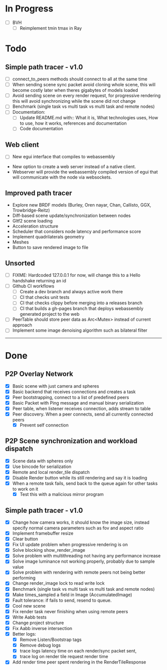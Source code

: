 # In Progress
- [ ] BVH 
    - [ ] Reimplement tmin tmax in Ray

# Todo
## Simple path tracer - v1.0
- [ ] connect_to_peers methods should connect to all at the same time
- [ ] When sending scene sync packet avoid cloning whole scene, this will become costly later when theres gigabytes of models loaded
- [ ] Avoid sending scene on every render request, for progressive rendering this will avoid synchronizing while the scene did not change
- [ ] Benchmark (single task vs multi task vs multi task and remote nodes)
- [ ] Documentation:
  - [ ] Update README.md with:: What it is, What technologies uses, How to use,
  how it works, references and documentation
  - [ ] Code documentation

## Web client
- [ ] New egui interface that compiles to webassembly
- New option to create a web server instead of a native client.
- Webserver will provide the webassembly compiled version of egui that will communicate
with the node via websockets.

## Improved path tracer
- Explore new BRDF models (Burley, Oren nayar, Chan, Callisto, GGX, Trowbridge-Reitz)
- Diff-based scene update/synchronization between nodes
- Gltf2 scene loading
- Acceleration structure
- Scheduler that considers node latency and performance score
- Implement quadrilaterals geometry
- Meshes
- Button to save rendered image to file

## Unsorted
- [ ] FIXME: Hardcoded 127.0.0.1 for now, will change this to a Hello handshake returning an id
- [ ] Github CI workflows
    - [ ] Create a dev branch and always active work there
    - [ ] CI that checks unit tests
    - [ ] CI that checks clippy before merging into a releases branch
    - [ ] CI that builds a gh-pages branch that deploys webassembly generated project to the web
- [ ] PeerTable should store peer data as Arc<Mutex<Peer>> instead of current approach
- [ ] Implement some image denoising algorithm such as bilateral filter

____________________________________________________________________________________

# Done
## P2P Overlay Network
- [x] Basic scene with just camera and spheres
- [x] Basic backend that receives connections and creates a task
- [x] Peer bootstrapping, connect to a list of predefined peers
- [x] Basic Packet with Ping message and manual binary serialization
- [x] Peer table, when listener receives connection, adds stream to table
- [x] Peer discovery. When a peer connects, send all currently connected peers
    - [x] Prevent self connection

## P2P Scene synchronization and workload dispatch
- [x] Scene data with spheres only
- [x] Use bincode for serialization
- [x] Remote and local render_tile dispatch
- [x] Disable Render button while its still rendering and say it is loading
- [x] When a remote task fails, send back to the queue again for other tasks
to work on it
    - [x] Test this with a malicious mirror program

## Simple path tracer - v1.0
- [x] Change how camera works, it should know the image size, instead specify normal camera parameters such as fov and aspect ratio
- [x] Implement framebuffer resize
- [x] Clear button
- [x] Fix UI update problem when progressive rendering is on
- [x] Solve blocking show_render_image
- [x] Solve problem with multithreading not having any performance increase
- [x] Solve image luminance not working properly, probably due to sample value
- [x] Solve problem with rendering with remote peers not being better performing
- [x] Change render_image lock to read write lock
- [x] Benchmark (single task vs multi task vs multi task and remote nodes)
- [x] Make times_sampled a field in Image (AccumulatedImage)
- [x] Fault tolerance: if fails to send, resend to queue.
- [x] Cool new scene
- [x] Fix render task never finishing when using remote peers
- [x] Write Aabb tests
- [x] Change project structure
- [x] Fix Aabb inverse intersection
- [x] Better logs:
    - [x] Remove Listen/Bootstrap tags
    - [x] Remove debug logs
    - [x] trace logs latency time on each render/sync packet sent,
    - [x] trace log on render tile request render time
- [x] Add render time peer spent rendering in the RenderTileResponse